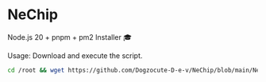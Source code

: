 # NeChip
Node.js 20 + pnpm + pm2 Installer 🎓

Usage:
Download and execute the script.
```bash
cd /root && wget https://github.com/Dogzocute-D-e-v/NeChip/blob/main/NeChip.sh && bash NeChip.sh
```
